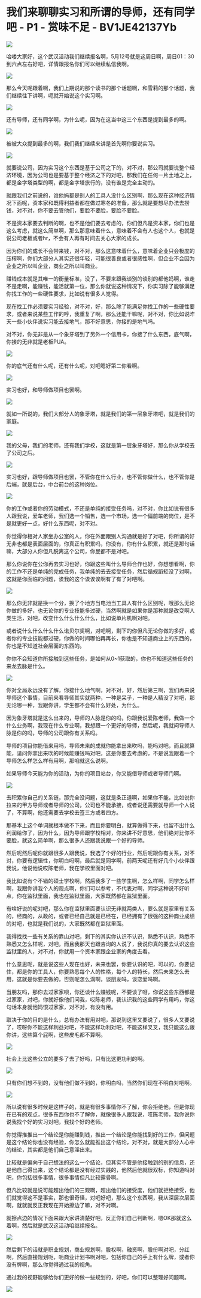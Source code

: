 # 我们来聊聊实习和所谓的导师，还有同学吧 - P1 - 赏味不足 - BV1JE42137Yb

![](img/b3f833e2a79adc7cd1f99a87f9745228_0.png)

哈喽大家好，这个武汉活动我们继续报名啊，5月12号就是这周日啊，周日01：30到六点左右好吧，详情跟报名你们可以继续私信我啊。



![](img/b3f833e2a79adc7cd1f99a87f9745228_2.png)

那么今天呢跟着啊，我们上期说的那个读书的那个话题啊，和雪莉的那个话题，我们继续往下讲啊，呃就开始说这个实习啊。



![](img/b3f833e2a79adc7cd1f99a87f9745228_4.png)

还有导师，还有同学啊，为什么呢，因为在这当中这三个东西是提到最多的啊。

![](img/b3f833e2a79adc7cd1f99a87f9745228_6.png)

被被大众提到最多的啊，我们我们继续来讲是首先啊你要说实习。

![](img/b3f833e2a79adc7cd1f99a87f9745228_8.png)

就要说公司，因为实习这个东西是基于公司之下的，对不对，那公司就要说整个经济环境，因为公司也是要基于整个经济之下的对吧，那我们在任何一片土地之上，都是金字塔类型的啊，都是金字塔旅行的，没有谁是完全主动的。

就跟我们之前说的，谁他妈都是别人的工具人没什么区别啊，那么现在这种经济情况下面呢，资本家和既得利益者都在做过寒冬的准备，那么就是要想尽办法去捞钱，对不对，你不要去管他们，要脸不要脸，要脸不要脸。

不是资本家要去判断的啊，也不是他们要去考虑的，你们但凡是资本家，你们也是这么考虑，就这么简单啊，那么那意味着什么，意味着不会有人也这个人，也就是说公司老板或者hr，不会有人再有时间去关心大家的成长。

因为你们的成长不会带来钱，对不对，那么这意味着什么，意味着企业只会极度的压榨啊，你们大部分人其实还很年轻，可能很善良或者很感性啊，但企业不会因为企业之所以叫企业，商业之所以叫商业。

赚钱成本就是其唯一的衡量标准，没了，不要来跟我谈别的谈别的都他妈啊，谁走不是走啊，能赚钱，能活就第一位，那么你就说这种情况下，你实习除了能够满足你找工作的一些硬性要求，比如说有很多人觉得。

现在找工作必须要实习经验，对不对，好，那么除了能满足你找工作的一些硬性要求，或者来说某些工作的哼，我重复了啊，那么还能干嘛呢，对不对，你比如说昨天一些小伙伴说实习能去接地气，那不好意思，你接的是地气吗。

对不对，你无非是从一个象牙塔到了另外一个信用卡，你接了什么东西，底气啊，你接的无非就是老板PUA。

![](img/b3f833e2a79adc7cd1f99a87f9745228_10.png)

你的底气还有什么呢，还有什么呢，对吧嗯好第二你看啊。

![](img/b3f833e2a79adc7cd1f99a87f9745228_12.png)

实习也好，和导师做项目也罢啊。

![](img/b3f833e2a79adc7cd1f99a87f9745228_14.png)

就如一所说的，我们大部分人的象牙塔，就是我们的第一层象牙塔吧，就是我们的家庭。

![](img/b3f833e2a79adc7cd1f99a87f9745228_16.png)

我的父母，我们的老师，还有我们学校，这就是第一层象牙塔好，那么你从学校去了公司之后。

![](img/b3f833e2a79adc7cd1f99a87f9745228_18.png)

实习也好，跟导师做项目也罢，不管你在什么行业，也不管你做什么，也不管你是后端，就是后台，中台前台的这种岗位。



![](img/b3f833e2a79adc7cd1f99a87f9745228_20.png)

你的工作或者你的劳动模式，不还是单纯的接受任务吗，对不对，你比如说有很多人跟我说，爱车老师，我们选一个销售，选一个市场，选一个偏前端的岗位，是不是就更好一点，好什么东西呢，对不对。

你觉得你相对人家坐办公室的人，你在外面跟别人沟通就是好了对吧，你所谓的好无非也都是表面层面的，你真正有积累吗，你没有，你有什么积累，就还是那句话嘛，大部分人你但凡脱离这个公司，你屁都不是对吧。

那么你说你在公你再去实习也好，你跟这些叫什么导师合作也好，你想想看啊，你的工作不还是单纯的完成任务，我单纯的去去接受任务，然后循规蹈矩没了对啊，这就是你面临的问题，诶我的这个诶诶诶啊有了有了对吧啊。



![](img/b3f833e2a79adc7cd1f99a87f9745228_22.png)

那么你无非就是换一个分，换了个地方当电池当工具人有什么区别呢，哦那么无论你做的多好，也无论你的专业技能多过硬，当然啊就是如果你是那种就是改变啊人类生活，对吧，改变什么什么什么什么，比如说单片机啊对吧。

或者说什么什么什么什么诺贝尔奖啊，对吧啊，剩下的你但凡无论你做的多好，或者你的专业技能都过硬，你做的时间哪怕再再长，你也是不知道商业上的东西的，你也是不知道社会层面的东西的。

你你不会知道你所接触到这些任务，是如何从0~1获取的，你也不知道这些任务的来龙去脉是什么。

![](img/b3f833e2a79adc7cd1f99a87f9745228_24.png)

你对全局永远没有了解，你接什么地气啊，对不对，好，然后第三啊，我们再来说导师这个事情，目前来看导师其实就两种，一种是呆子，一种是人精没了对吧，那无论哪一种，我跟你讲，学生都不会有什么好处，为什么。

因为象牙塔就是这么出来的，导师的人脉是你的吗，你跟我说爱陈老师，我做一个什么业务啊，我现在什么专业啊，我想跟一个更好的导师，然后呢，我就问导师人脉是你的吗，导师的公司跟你有关系吗。

导师的项目你能借来用吗，导师未来的成就你能拿出来吹吗，能吗对吧，而且就算能，请问你拿出来吹的时候能赚钱吗对吧，这是你要去考虑的，不是说我跟着一个导师怎么样怎么样有用啊，那咱就这么说啊。

如果导师今天能为你的活动，为你的项目站台，你又能借导师或者导师门啊。

![](img/b3f833e2a79adc7cd1f99a87f9745228_26.png)

去积累你自己的关系链，那完全没问题，这就是条正道啊，如果你不能，比如说你拉来的甲方导师或者导师的公司，公司也不能承接，或者说还需要就导师一个人说了，不算啊，他还需要去学校去签三方或者四方。

那基本上这个单词就根本做不下来，而且你要明白，就算做得下来，也留不出什么利润给你了，因为什么，因为导师跟学校相对，你来讲不好意思，他们绝对比你不要脸，就这么简单啊，那么很多人还跟我说跟一个好的导师。

然后呢然后呢你就跟很多人跟我说，我选了个好的行业，然后呢跟你有关系，对不对，你要有逻辑性，你明白吗啊，最后就是同学啊，前两天呢还有好几个小伙伴跟我说，他说他说哎陈老师，我在学校里面对吧。

我比如说有个不错的硕士学校啊，然后我多了一些学生啊，怎么样啊，同学怎么样啊，我跟你讲我个人的观点啊，你们可以参考，不代表对啊，同学这种说不好听点，你在监狱里面，我也在监狱里面，大家既然都在监狱里面。

有啥好说的呢对吧，那么你在监狱里面要认识无非就两类人，要么就是家里有关系的，经商的，从政的，或者已经自己就是已经在，已经拥有了很强的这种商业成绩的对吧，也就是我们说的，大家既然都在监狱里面。

我得找找一些有关系的靠山对吧，剩下的其实你认识不认识，熟悉不认识，熟悉不熟悉又怎么样呢，对吧，而且我那天也跟咨询的人说了，我说你真的要去认识这些监狱里的人，对不对，你就用一个资本家跟企业家的角度去看。

什么意思呢，就是说这些人现在也好，未来也罢，你要认识的吧，可以的，你要记住，都是你的工具人，你要熟悉每个人的性格，每个人的特长，然后未来怎么去用，这就是你要去做的，否则呢怎么滴啊，谈朋友吗，谈恋爱吗啊。

当朋友吗，那你去过家家呗，你还谈什么赚钱呢，不要谈了呀，你说这些东西都是过家家，对吧，你就好像他们问我，哎陈老师，我认识我的这些同学有用吗，你这句话本身就他妈恨过家家，对不对，有没有用。

取决于你的目的是什么，总有办法有用对吧，那说到这里又要说了，很多人又要说了，哎呀你不能这样利益对吧，不能这样功利对吧，不能这样叉叉，我只能这么跟你讲，这些算个屁啊，这些皮毛都不算啊。



![](img/b3f833e2a79adc7cd1f99a87f9745228_28.png)

社会上比这些公立的要多了去了好吗，只有比这更功利的啊。

![](img/b3f833e2a79adc7cd1f99a87f9745228_30.png)

只有你们想不到的，没有他们做不到的，你明白吗，当然你们现在不明白对吧啊。

![](img/b3f833e2a79adc7cd1f99a87f9745228_32.png)

所以说有很多时候是这样子的，就是有很多事情你不了解，你会拒绝他，但是你现在已有的观点，很多东西你也不了解你，就像很多人跟我说，哎陈老师，我你说你说我找个好的实习对吧，我找个好的老师。

你觉得推推出一个结论是你能赚到钱，推出一个结论是你能找到好的工作，但问题是这个结论你也没有经验，你怎么就能推出这个结论，对不对，就是大部分人心中的结论，其实都是他们自己意淫出来。

比较就是偏向于自己想法的这么一个结论，但其实不管是他接触到的别的信息，还是他自己得出来，这个结论都是没有经过实践的，他然后他就很双标，你知道吗对吧，你包括很多事情，很多事情但凡比较露骨啊。

但凡比较就是说可能超出他们的三观啊，超出他们的接受度，他们就拒绝接受，他们就觉得这不是事实，那也很奇怪，对吧好吧，那么这个东西啊，我从深层次层面啊，就就就反正我现在开始擦边了嘛，对不对啊。

就擦点边的情况下面来跟大家讲清楚好吧，反正你们自己判断啊，嗯OK那就这么着啊，然后就是武汉这活动咱继续报名。



![](img/b3f833e2a79adc7cd1f99a87f9745228_34.png)

然后剩下的话就是职业规划，商业规划啊，股权啊，融资啊，股份啊对吧，分红啊，然后直接规划呃，呃商业计划书啊对吧，包括你自己的手上有什么牌，或者你没有牌啊，那么你觉得通过我的视角。

通过我的视野能够给你们更好的做一些规划的，好吧，你们可以整理好问题啊。

![](img/b3f833e2a79adc7cd1f99a87f9745228_36.png)